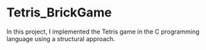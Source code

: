 # Tetris_BrickGame
In this project, I implemented the Tetris game in the C programming language using a structural approach.
